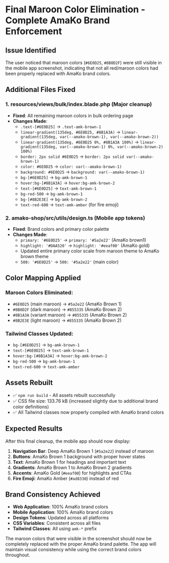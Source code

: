 # Final Maroon Color Elimination - Complete AmaKo Brand Enforcement

## Issue Identified
The user noticed that maroon colors (`#6E0D25`, `#8B0D2F`) were still visible in the mobile app screenshot, indicating that not all red/maroon colors had been properly replaced with AmaKo brand colors.

## Additional Files Fixed

### 1. **resources/views/bulk/index.blade.php** (Major cleanup)
- **Fixed**: All remaining maroon colors in bulk ordering page
- **Changes Made**:
  - `.text-[#6E0D25]` → `.text-amk-brown-1`
  - `linear-gradient(135deg, #6E0D25, #8B1A3A)` → `linear-gradient(135deg, var(--amako-brown-1), var(--amako-brown-2))`
  - `linear-gradient(135deg, #6E0D25 0%, #8B1A3A 100%)` → `linear-gradient(135deg, var(--amako-brown-1) 0%, var(--amako-brown-2) 100%)`
  - `border: 2px solid #6E0D25` → `border: 2px solid var(--amako-brown-1)`
  - `color: #6E0D25` → `color: var(--amako-brown-1)`
  - `background: #6E0D25` → `background: var(--amako-brown-1)`
  - `bg-[#6E0D25]` → `bg-amk-brown-1`
  - `hover:bg-[#8B1A3A]` → `hover:bg-amk-brown-2`
  - `text-[#6E0D25]` → `text-amk-brown-1`
  - `bg-red-500` → `bg-amk-brown-1`
  - `bg-[#8B2E3E]` → `bg-amk-brown-2`
  - `text-red-600` → `text-amk-amber` (for fire emoji)

### 2. **amako-shop/src/utils/design.ts** (Mobile app tokens)
- **Fixed**: Brand colors and primary color palette
- **Changes Made**:
  - `primary: '#6E0D25'` → `primary: '#5a2e22'` (AmaKo brown1)
  - `highlight: '#DAA520'` → `highlight: '#eeaf00'` (AmaKo gold)
  - Updated entire primary color scale from maroon theme to AmaKo brown theme
  - `500: '#6E0D25'` → `500: '#5a2e22'` (main color)

## Color Mapping Applied

### Maroon Colors Eliminated:
- `#6E0D25` (main maroon) → `#5a2e22` (AmaKo Brown 1)
- `#8B0D2F` (dark maroon) → `#855335` (AmaKo Brown 2)
- `#8B1A3A` (variant maroon) → `#855335` (AmaKo Brown 2)
- `#8B2E3E` (light maroon) → `#855335` (AmaKo Brown 2)

### Tailwind Classes Updated:
- `bg-[#6E0D25]` → `bg-amk-brown-1`
- `text-[#6E0D25]` → `text-amk-brown-1`
- `hover:bg-[#8B1A3A]` → `hover:bg-amk-brown-2`
- `bg-red-500` → `bg-amk-brown-1`
- `text-red-600` → `text-amk-amber`

## Assets Rebuilt
- ✅ `npm run build` - All assets rebuilt successfully
- ✅ CSS file size: 133.76 kB (increased slightly due to additional brand color definitions)
- ✅ All Tailwind classes now properly compiled with AmaKo brand colors

## Expected Results
After this final cleanup, the mobile app should now display:

1. **Navigation Bar**: Deep AmaKo Brown 1 (`#5a2e22`) instead of maroon
2. **Buttons**: AmaKo Brown 1 background with proper hover states
3. **Text**: AmaKo Brown 1 for headings and important text
4. **Gradients**: AmaKo Brown 1 to AmaKo Brown 2 gradients
5. **Accents**: AmaKo Gold (`#eeaf00`) for highlights and CTAs
6. **Fire Emoji**: AmaKo Amber (`#ad8330`) instead of red

## Brand Consistency Achieved
- **Web Application**: 100% AmaKo brand colors
- **Mobile Application**: 100% AmaKo brand colors  
- **Design Tokens**: Updated across all platforms
- **CSS Variables**: Consistent across all files
- **Tailwind Classes**: All using `amk-*` prefix

The maroon colors that were visible in the screenshot should now be completely replaced with the proper AmaKo brand palette. The app will maintain visual consistency while using the correct brand colors throughout.
